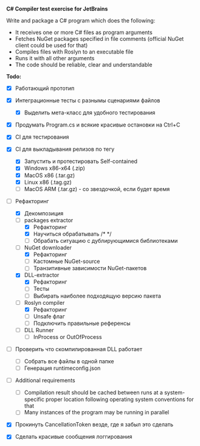 **C# Compiler test exercise for JetBrains**

Write and package a C# program which does the following:

- It receives one or more C# files as program arguments
- Fetches NuGet packages specified in file comments (official NuGet client could be used for that)
- Compiles files with Roslyn to an executable file
- Runs it with all other arguments 
- The code should be reliable, clear and understandable

**Todo:**

- [x] Работающий прототип
- [x] Интеграционные тесты с разнымы сценариями файлов
  - [x] Выделить мета-класс для удобного тестирования
- [x] Продумать Program.cs и всякие красивые остановки на Ctrl+C
- [x] CI для тестирования
- [x] CI для выкладывания релизов по тегу
  - [x] Запустить и протестировать Self-contained
  - [x] Windows x86-x64 (.zip)
  - [x] MacOS x86 (.tar.gz)
  - [x] Linux x86 (.tag.gz)
  - [ ] MacOS ARM (.tar.gz) - со звездочкой, если будет время
- [ ] Рефакторинг
  - [x] Декомпозиция
  - [ ] packages extractor
    - [x] Рефакторинг
    - [x] Научиться обрабатывать /* */
    - [ ] Обрабать ситуацию с дублирующимися библиотеками
  - [ ] NuGet downloader
    - [x] Рефакторинг
    - [ ] Кастомные NuGet-source
    - [ ] Транзитивные зависимости NuGet-пакетов
  - [x] DLL-extractor
    - [x] Рефакторинг
    - [ ] Тесты
    - [ ] Выбирать наиболее подходящую версию пакета
  - [ ] Roslyn compiler
    - [x] Рефакторинг
    - [ ] Unsafe флаг
    - [ ] Подключить правильные референсы
  - [ ] DLL Runner
    - [ ] InProcess or OutOfProcess
- [ ] Проверить что скомпилированная DLL работает
  - [ ] Собрать все файлы в одной папке
  - [ ] Генерация runtimeconfig.json
- [ ] Additional requirements

  - [ ] Compilation result should be cached between runs at a system-specific proper location following
    operating system conventions for that
  - [ ] Many instances of the program may be running in parallel
- [x] Прокинуть CancellationToken везде, где я забыл это сделать
- [x] Сделать красивые сообщения логгирования
